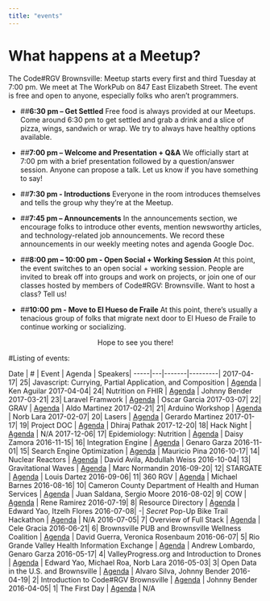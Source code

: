 ```yaml
---
title: "events"
---
```


<p style="text-align: center;">
<h1><b>What happens at a Meetup?</b></h1>
</p>
The Code#RGV Brownsville: Meetup starts every first and third Tuesday at 7:00 pm. We meet at The WorkPub on 847 East Elizabeth Street. The event is free and open to anyone, especially folks who aren’t programmers.

+ ##**6:30 pm – Get Settled**
  Free food is always provided at our Meetups. Come around 6:30 pm to get settled and grab a drink and a slice of pizza, wings, sandwich or wrap. We try to always have healthy options available.

+ ##**7:00 pm – Welcome and Presentation + Q&A**
  We officially start at 7:00 pm with a brief presentation followed by a question/answer session. Anyone can propose a talk. Let us know if you have something to say!

+ ##**7:30 pm - Introductions**
  Everyone in the room introduces themselves and tells the group why they’re at the Meetup.

+ ##**7:45 pm – Announcements**
  In the announcements section, we encourage folks to introduce other events, mention newsworthy articles, and technology-related job announcements. We record these announcements in our weekly meeting notes and agenda Google Doc.

+ ##**8:00 pm – 10:00 pm - Open Social + Working Session**
At this point, the event switches to an open social + working session. People are invited to break off into groups and work on projects, or join one of our classes hosted by members of Code#RGV: Brownsville. Want to host a class? Tell us!

+ ##**10:00 pm - Move to El Hueso de Fraile**
At this point, there’s usually a tenacious group of folks that migrate next door to El Hueso de Fraile to continue working or socializing.

<p style="text-align: center;">
Hope to see you there!
</p>

#Listing of events:

Date | # | Event | Agenda | Speakers|
-----|---|-------|---------|
2017-04-17| 25| Javascript: Currying, Partial Application, and Composition  | [Agenda](https://goo.gl/Dc1Qdx) | Ken Aguilar
2017-04-04| 24| Nutrition on FHIR | [Agenda](https://goo.gl/vMWULo) | Johnny Bender
2017-03-21| 23| Laravel Framwork | [Agenda](https://goo.gl/4g3pdg) | Oscar Garcia
2017-03-07| 22| GRAV | [Agenda](https://goo.gl/Nk2ohZ) | Aldo Martinez
2017-02-21|	21|	Arduino Workshop | [Agenda](https://goo.gl/flAoTD) | Norb Lara
2017-02-07|	20|	Lasers | [Agenda](https://goo.gl/ni1xTH) | Gerardo Martinez
2017-01-17|	19|	Project DOC | [Agenda](https://goo.gl/P9Z6IH) | Dhiraj Pathak
2017-12-20|	18|	Hack Night | [Agenda](https://goo.gl/MgdUH3) | N/A
2017-12-06|	17|	Epidemiology: Nutrition | [Agenda](https://goo.gl/jrZ71B) | Daisy Zamora
2016-11-15|	16|	Integration Engine | [Agenda](https://goo.gl/3LI1SH) | Genaro Garza
2016-11-01|	15|	Search Engine Optimization | [Agenda](https://goo.gl/w0U7hX) | Mauricio Pina
2016-10-17|	14|	Nuclear Reactors | [Agenda](https://goo.gl/wtTLsu) | David Avila, Abdullah Weiss
2016-10-04|	13|	Gravitational Waves | [Agenda](https://goo.gl/iB2fs5) | Marc Normandin
2016-09-20|	12|	STARGATE | [Agenda](https://goo.gl/mQK1Hy) | Louis Dartez
2016-09-06|	11|	360 RGV | [Agenda](https://goo.gl/2ohnc2) | Michael Barnes
2016-08-16|	10|	Cameron County Department of Health and Human Services | [Agenda](https://goo.gl/qupxxA) | Juan Saldana, Sergio Moore
2016-08-02|	9| COW | [Agenda](https://goo.gl/HH9Vjx) | Rene Ramirez
2016-07-19|	8| Resource Directory | [Agenda](https://goo.gl/KTzwWo) | Edward Yao, Itzelh Flores
2016-07-08|	-| *Secret* Pop-Up Bike Trail Hackathon | [Agenda](https://goo.gl/F72vWb) | N/A
2016-07-05|	7| Overview of Full Stack | [Agenda](https://goo.gl/Bi1I54) | Cele Gracia
2016-06-21|	6| Brownsville PUB and Brownsville Wellness Coalition | [Agenda](https://goo.gl/cnuIWk) | David Guerra, Veronica Rosenbaum
2016-06-07|	5| Rio Grande Valley Health Information Exchange | [Agenda](https://goo.gl/UnUYjg) | Andrew Lombardo, Genaro Garza
2016-05-17|	4| ValleyProgress.org and Introduction to Drones | [Agenda](https://goo.gl/S7zU1u) | Edward Yao, Michael Roa, Norb Lara
2016-05-03|	3| Open Data in the U.S. and Brownsville | [Agenda](https://goo.gl/0u8S8U) | Alvaro Silva, Johnny Bender
2016-04-19|	2| Introduction to Code#RGV Brownsville | [Agenda](https://goo.gl/4pWa3E) | Johnny Bender
2016-04-05|	1| The First Day | [Agenda](https://goo.gl/O1Xgl2) | N/A
